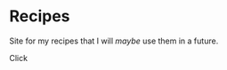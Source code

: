 # Recipes
Site for my recipes that I will <em>maybe</em> use them in a future.

<link rel="https://gadziorrr.github.io/Recipes/index.html">Click</link>
